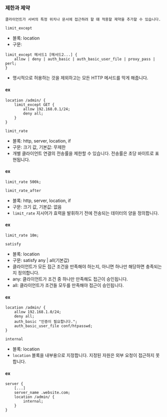 ### 제한과 제약

```
클라이언트가 서버의 특정 위치나 문서에 접근하려 할 떄 적용할 제약을 추가할 수 있습니다.
```

`limit_except`
- 블록: location
- 구문: 
```
limit_except 메서드1 [메서드2...] {
    allow | deny | auth_basic | auth_basic_user_file | proxy_pass | perl;
}
```
- 명시적으로 허용하는 것을 제외하고는 모든 HTTP 메서드를 막게 해줍니다.

#### ex
```
location /admin/ {
    limit_except GET {
        allow 192.168.0.1/24;
        deny all;
    }
}
```

`limit_rate`
- 블록: http, server, location, if
- 구문: 크기 값, 기본값: 무제한
- 개별 클라이언트 연결의 전송률을 제한할 수 있습니다. 전송률은 초당 바이트로 표현됩니다.

#### ex
```
limit_rate 500k;
```

`limit_rate_after`
- 블록: http, server, location, if
- 구문: 크기 값, 기본값: 없음
- `limit_rate` 지시어가 효력을 발휘하기 전에 전송되는 데이터의 양을 정의합니다.

#### ex
```
limit_rate 10m;
```

`satisfy`
- 블록: location
- 구문: satisfy any | all(기본값) 
- 클라이언트가 모든 접근 조건을 만족해야 하는지, 아니면 하나만 해당하면 충족되는지 정의합니다.
- any: 클라이언트가 조건 중 하나만 만족해도 접근이 승인됩니다.
- all: 클라이언트가 조건들 모두를 만족해야 접근이 승인됩니다.

#### ex
```
location /admin/ {
    allow 192.168.1.0/24;
    deny all;
    auth_basic "인증이 필요합니다.";
    auth_basic_user_file conf/htpasswd;
}
```

`internal`
- 블록: location
- `location` 블록을 내부용으로 지정합니다. 지정된 자원은 외부 요청이 접근하지 못합니다.

#### ex 
```
server {
    [...]
    server_name .website.com;
    location /admin/ {
        internal;
    }
}
```
